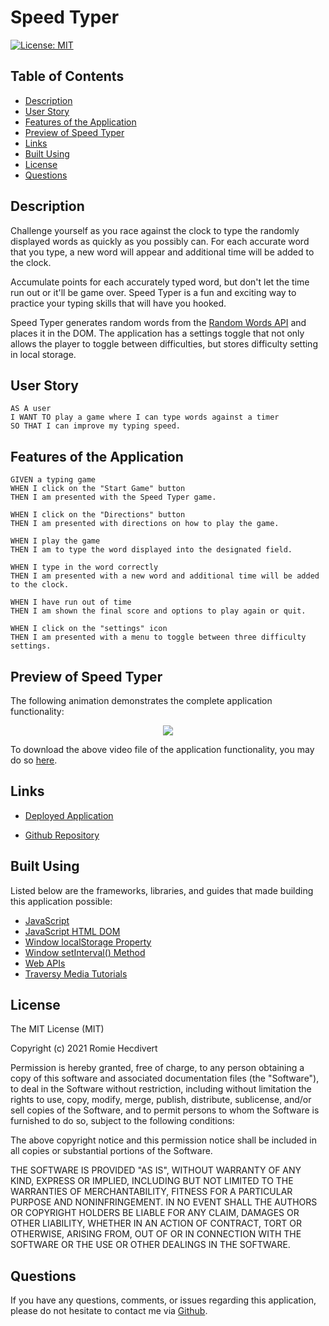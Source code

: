 # Speed Typer

[![License: MIT](https://img.shields.io/badge/License-MIT-yellow.svg)](https://opensource.org/licenses/MIT)

## Table of Contents

- [Description](#description)
- [User Story](#user-story)
- [Features of the Application](#features-of-the-application)
- [Preview of Speed Typer](#preview-of-speed-typer)
- [Links](#links)
- [Built Using](#built-using)
- [License](#license)
- [Questions](#questions)

## Description

Challenge yourself as you race against the clock to type the randomly displayed words as quickly as you possibly can. For each accurate word that you type, a new word will appear and additional time will be added to the clock.

Accumulate points for each accurately typed word, but don't let the time run out or it'll be game over. Speed Typer is a fun and exciting way to practice your typing skills that will have you hooked.

Speed Typer generates random words from the [Random Words API](https://github.com/mcnaveen/Random-Words-API) and places it in the DOM. The application has a settings toggle that not only allows the player to toggle between difficulties, but stores difficulty setting in local storage.

## User Story

```
AS A user
I WANT TO play a game where I can type words against a timer
SO THAT I can improve my typing speed.
```

## Features of the Application

```
GIVEN a typing game
WHEN I click on the "Start Game" button
THEN I am presented with the Speed Typer game.

WHEN I click on the "Directions" button
THEN I am presented with directions on how to play the game.

WHEN I play the game
THEN I am to type the word displayed into the designated field.

WHEN I type in the word correctly
THEN I am presented with a new word and additional time will be added to the clock.

WHEN I have run out of time
THEN I am shown the final score and options to play again or quit.

WHEN I click on the "settings" icon
THEN I am presented with a menu to toggle between three difficulty settings.
```

## Preview of Speed Typer

The following animation demonstrates the complete application functionality:

<p align="center">
  <img src="https://github.com/rh9891/SpeedTyper/blob/main/images/speedTyperFunctionality.gif">
</p>

To download the above video file of the application functionality, you may do so [here](https://github.com/rh9891/SpeedTyper/blob/main/images/speedTyperFunctionality.mp4).

## Links

- [Deployed Application](https://rh9891.github.io/SpeedTyper)

- [Github Repository](https://github.com/rh9891/SpeedTyper)

## Built Using

Listed below are the frameworks, libraries, and guides that made building this application possible:

- [JavaScript](https://www.w3schools.com/js/default.asp)
- [JavaScript HTML DOM](https://www.w3schools.com/js/js_htmldom.asp)
- [Window localStorage Property](https://www.w3schools.com/jsref/prop_win_localstorage.asp)
- [Window setInterval() Method](https://www.w3schools.com/jsref/met_win_setinterval.asp)
- [Web APIs](https://www.w3schools.com/js/js_api_intro.asp)
- [Traversy Media Tutorials](https://www.traversymedia.com)

## License

The MIT License (MIT)

Copyright (c) 2021 Romie Hecdivert

Permission is hereby granted, free of charge, to any person obtaining a copy of this software and associated documentation files (the "Software"), to deal in the Software without restriction, including without limitation the rights to use, copy, modify, merge, publish, distribute, sublicense, and/or sell copies of the Software, and to permit persons to whom the Software is furnished to do so, subject to the following conditions:

The above copyright notice and this permission notice shall be included in all copies or substantial portions of the Software.

THE SOFTWARE IS PROVIDED "AS IS", WITHOUT WARRANTY OF ANY KIND, EXPRESS OR IMPLIED, INCLUDING BUT NOT LIMITED TO THE WARRANTIES OF MERCHANTABILITY, FITNESS FOR A PARTICULAR PURPOSE AND NONINFRINGEMENT. IN NO EVENT SHALL THE AUTHORS OR COPYRIGHT HOLDERS BE LIABLE FOR ANY CLAIM, DAMAGES OR OTHER LIABILITY, WHETHER IN AN ACTION OF CONTRACT, TORT OR OTHERWISE, ARISING FROM, OUT OF OR IN CONNECTION WITH THE SOFTWARE OR THE USE OR OTHER DEALINGS IN THE SOFTWARE.

## Questions

If you have any questions, comments, or issues regarding this application, please do not hesitate to contact me via [Github](https://github.com/rh9891).
